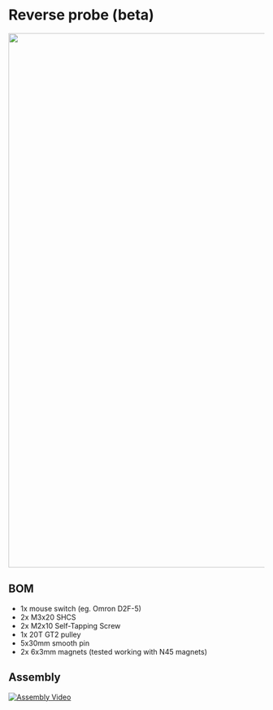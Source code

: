 # Reverse probe (beta)

<p align="center">
  <img width="1050" src="https://user-images.githubusercontent.com/44800440/188014465-065af8de-f46c-436f-bcae-0b9f048c78ec.jpg">
</p>

## BOM

* 1x mouse switch (eg. Omron D2F-5)
* 2x M3x20 SHCS
* 2x M2x10 Self-Tapping Screw
* 1x 20T GT2 pulley
* 5x30mm smooth pin
* 2x 6x3mm magnets (tested working with N45 magnets)

## Assembly

[![Assembly Video](https://user-images.githubusercontent.com/44800440/188210821-8fd1178c-1e3d-4187-9ab7-67bd1f57ba7a.png)](https://www.youtube.com/watch?v=pl0y2BOf33Q "YouTube")
